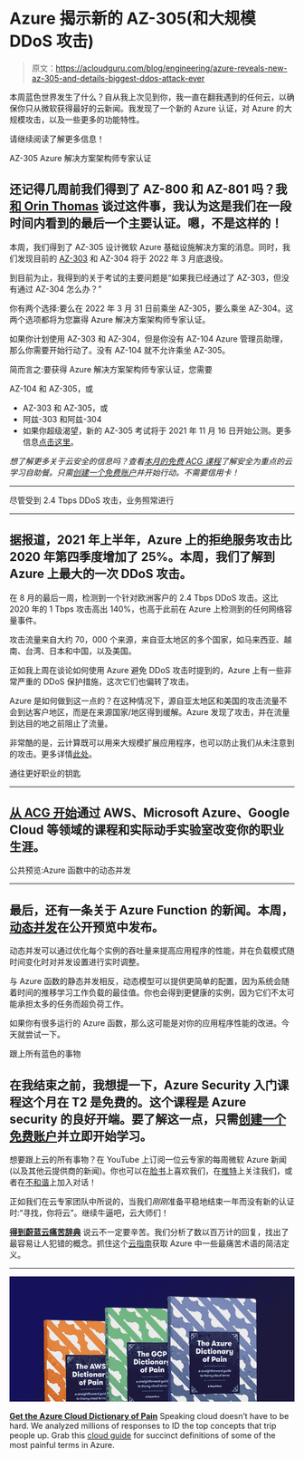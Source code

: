 # Azure 揭示新的 AZ-305(和大规模 DDoS 攻击)

> 原文：<https://acloudguru.com/blog/engineering/azure-reveals-new-az-305-and-details-biggest-ddos-attack-ever>

本周蓝色世界发生了什么？自从我上次见到你，我一直在翻我遇到的任何云，以确保你只从微软获得最好的云新闻。我发现了一个新的 Azure 认证，对 Azure 的大规模攻击，以及一些更多的功能特性。

请继续阅读了解更多信息！

AZ-305 Azure 解决方案架构师专家认证

## 还记得几周前我们得到了 AZ-800 和 AZ-801 吗？我[和 Orin Thomas](https://youtu.be/gXIl70Ano9s?t=80) 谈过这件事，我认为这是我们在一段时间内看到的最后一个主要认证。嗯，不是这样的！

本周，我们得到了 AZ-305 设计微软 Azure 基础设施解决方案的消息。同时，我们发现目前的 [AZ-303](https://acloudguru.com/course/az-303-part-1-implement-and-monitor-azure-infrastructure) 和 AZ-304 将于 2022 年 3 月底退役。

到目前为止，我得到的关于考试的主要问题是“如果我已经通过了 AZ-303，但没有通过 AZ-304 怎么办？”

你有两个选择:要么在 2022 年 3 月 31 日前乘坐 AZ-305，要么乘坐 AZ-304。这两个选项都将为您赢得 Azure 解决方案架构师专家认证。

如果你计划使用 AZ-303 和 AZ-304，但是你没有 AZ-104 Azure 管理员助理，那么你需要开始行动了。没有 AZ-104 就不允许乘坐 AZ-305。

简而言之:要获得 Azure 解决方案架构师专家认证，您需要

AZ-104 和 AZ-305，或

*   AZ-303 和 AZ-305，或
*   阿兹-303 和阿兹-304
*   如果你超级渴望，新的 AZ-305 考试将于 2021 年 11 月 16 日开始公测。更多信息[点击这里](https://techcommunity.microsoft.com/t5/microsoft-learn-blog/reimagining-the-azure-solutions-architect-expert-certification/ba-p/2813695)。

*想了解更多关于云安全的信息吗？查看[本月的免费 ACG 课程](https://acloudguru.com/blog/news/whats-free-at-acg)了解安全为重点的云学习自助餐。只需[创建一个免费账户](https://acloudguru.com/pricing)并开始行动。不需要信用卡！*

* * *

尽管受到 2.4 Tbps DDoS 攻击，业务照常进行

* * *

## 据报道，2021 年上半年，Azure 上的拒绝服务攻击比 2020 年第四季度增加了 25%。本周，我们了解到 Azure 上最大的一次 DDoS 攻击。

在 8 月的最后一周，检测到一个针对欧洲客户的 2.4 Tbps DDoS 攻击。这比 2020 年的 1 Tbps 攻击高出 140%，也高于此前在 Azure 上检测到的任何网络容量事件。

攻击流量来自大约 70，000 个来源，来自亚太地区的多个国家，如马来西亚、越南、台湾、日本和中国，以及美国。

正如我上周在谈论如何使用 Azure 避免 DDoS 攻击时提到的，Azure 上有一些非常严重的 DDoS 保护措施，这次它们也偏转了攻击。

Azure 是如何做到这一点的？在这种情况下，源自亚太地区和美国的攻击流量不会到达客户地区，而是在来源国家/地区得到缓解。Azure 发现了攻击，并在流量到达目的地之前阻止了流量。

非常酷的是，云计算既可以用来大规模扩展应用程序，也可以防止我们从未注意到的攻击。更多详情[此处](https://azure.microsoft.com/en-us/blog/business-as-usual-for-azure-customers-despite-24-tbps-ddos-attack/)。

通往更好职业的钥匙

* * *

## [从 ACG 开始](https://acloudguru.com/pricing)通过 AWS、Microsoft Azure、Google Cloud 等领域的课程和实际动手实验室改变你的职业生涯。

公共预览:Azure 函数中的动态并发

* * *

## 最后，还有一条关于 Azure Function 的新闻。本周，[动态并发](https://docs.microsoft.com/en-us/azure/azure-functions/functions-concurrency)在公开预览中发布。

动态并发可以通过优化每个实例的吞吐量来提高应用程序的性能，并在负载模式随时间变化时对并发设置进行实时调整。

与 Azure 函数的静态并发相反，动态模型可以提供更简单的配置，因为系统会随着时间的推移学习工作负载的最佳值。你也会得到更健康的实例，因为它们不太可能承担太多的任务而超负荷工作。

如果你有很多运行的 Azure 函数，那么这可能是对你的应用程序性能的改进。今天就尝试一下。

跟上所有蓝色的事物

## 在我结束之前，我想提一下，Azure Security 入门课程这个月在 T2 是免费的。这个课程是 Azure security 的良好开端。要了解这一点，只需[创建一个免费账户](https://acloudguru.com/pricing)并立即开始学习。

想要跟上云的所有事物？在 YouTube 上订阅一位云专家的每周微软 Azure 新闻(以及其他云提供商的新闻)。你也可以在[脸书](https://www.facebook.com/acloudguru)上喜欢我们，在[推特](https://twitter.com/acloudguru)上关注我们，或者在[不和谐](http://discord.gg/acloudguru)上加入对话！

正如我们在云专家团队中所说的，当我们*刚刚*准备平稳地结束一年而没有新的认证时:“寻找，你将云”。继续牛逼吧，云大师们！

[**得到蔚蓝云痛苦辞典**](https://get.acloudguru.com/cloud-dictionary-of-pain)
说云不一定要辛苦。我们分析了数以百万计的回复，找出了最容易让人犯错的概念。抓住这个[云指南](https://get.acloudguru.com/cloud-dictionary-of-pain)获取 Azure 中一些最痛苦术语的简洁定义。

* * *

[![Complete guide to the Cloud and Dictionary ](img/93ebf63b88ab7fbd48705a01952ba688.png)](https://get.acloudguru.com/cloud-dictionary-of-pain)

[**Get the Azure Cloud Dictionary of Pain**](https://get.acloudguru.com/cloud-dictionary-of-pain)
Speaking cloud doesn’t have to be hard. We analyzed millions of responses to ID the top concepts that trip people up. Grab this [cloud guide](https://get.acloudguru.com/cloud-dictionary-of-pain) for succinct definitions of some of the most painful terms in Azure.